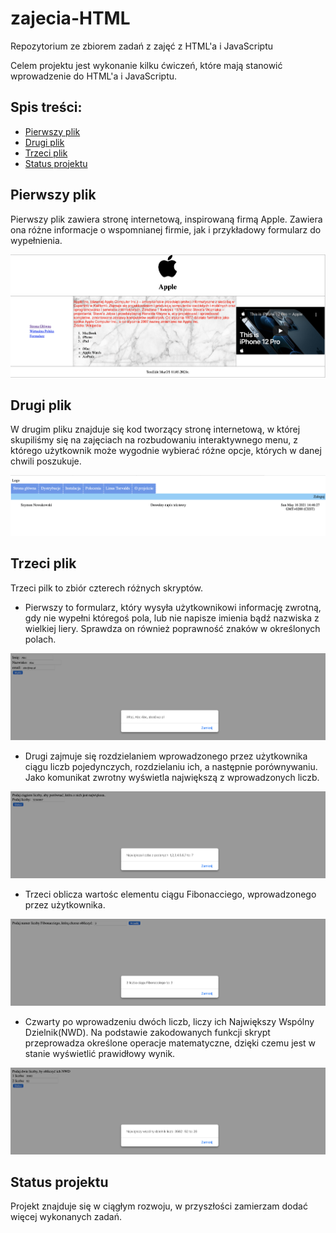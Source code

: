# zajecia-HTML

Repozytorium ze zbiorem zadań z zajęć z HTML'a i JavaScriptu

Celem projektu jest wykonanie kilku ćwiczeń, które mają stanowić wprowadzenie do HTML'a i JavaScriptu.

## Spis treści:
* [Pierwszy plik](#pierwszy-plik)
* [Drugi plik](#drugi-plik)
* [Trzeci plik](#trzeci-plik)
* [Status projektu](#status-projektu)


## Pierwszy plik 
Pierwszy plik zawiera stronę internetową, inspirowaną firmą Apple. 
Zawiera ona różne informacje o wspomnianej firmie, jak i przykładowy formularz do wypełnienia.

![Zadanie 1 zdj1](./obrazy/zdj1.png)

## Drugi plik
W drugim pliku znajduje się kod tworzący stronę internetową, w której skupiliśmy się na zajęciach na rozbudowaniu interaktywnego menu, z którego użytkownik może
wygodnie wybierać różne opcje, których w danej chwili poszukuje. 

![Zadanie 2 zdj2](./obrazy/zdj2.png)

## Trzeci plik
Trzeci pilk to zbiór czterech różnych skryptów.
 - Pierwszy to formularz, który wysyła użytkownikowi informację zwrotną, gdy nie wypełni któregoś pola, lub nie napisze imienia bądź nazwiska z wielkiej liery. Sprawdza on również poprawność znaków w określonych polach.
 
  ![Zadanie 3.1 zad6](./obrazy/zad6.png)
 - Drugi zajmuje się rozdzielaniem wprowadzonego przez użytkownika ciągu liczb pojedynczych, rozdzielaniu ich, a następnie porównywaniu. Jako komunikat zwrotny wyświetla największą z wprowadzonych liczb.
 
![Zadanie 3.2 zad5](./obrazy/zad5.png)
 - Trzeci 
 oblicza wartośc elementu ciągu Fibonacciego, wprowadzonego przez użytkownika. 
 
 ![Zadanie 3.3 zad4](./obrazy/zad4.png)
 - Czwarty 
 po wprowadzeniu dwóch liczb, liczy ich Największy Wspólny Dzielnik(NWD). Na podstawie zakodowanych funkcji skrypt przeprowadza określone operacje matematyczne, dzięki czemu jest w stanie wyświetlić prawidłowy wynik.
 
 ![Zadanie 3.4 zad3](./obrazy/zad3.png)

## Status projektu
 Projekt znajduje się w ciągłym rozwoju, w przyszłości zamierzam dodać więcej wykonanych zadań.


